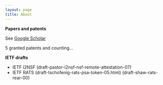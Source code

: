 ```yaml
---
layout: page
title: About
---
```


**Papers and patents**

See [Google Scholar](https://scholar.google.com/citations?user=g8z20PAAAAAJ&hl=en&oi=ao)

5 granted patents and counting...

**IETF drafts**

* IETF I2NSF (draft-pastor-i2nsf-nsf-remote-attestation-07) 
* IETF RATS (draft-tschofenig-rats-psa-token-05.html)
	    (draft-shaw-rats-rear-00)
